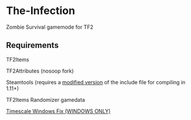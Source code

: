 # The-Infection
Zombie Survival gamemode for TF2

## Requirements

TF2Items

TF2Attributes (nosoop fork)

Steamtools (requires a [modified version](https://forums.alliedmods.net/showpost.php?p=2671600&postcount=42) of the include file for compiling in 1.11+)

TF2Items Randomizer gamedata

[Timescale Windows Fix (WINDOWS ONLY)](https://forums.alliedmods.net/showthread.php?t=324264)
